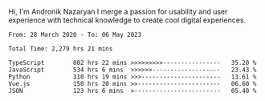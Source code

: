 Hi, I'm Andronik Nazaryan
I merge a passion for usability and user experience with technical knowledge to create cool digital experiences.


<!--START_SECTION:waka-->

```text
From: 28 March 2020 - To: 06 May 2023

Total Time: 2,279 hrs 21 mins

TypeScript        802 hrs 22 mins >>>>>>>>>----------------   35.20 %
JavaScript        534 hrs 6 mins  >>>>>>-------------------   23.43 %
Python            310 hrs 19 mins >>>----------------------   13.61 %
Vue.js            150 hrs 20 mins >>-----------------------   06.60 %
JSON              123 hrs 6 mins  >------------------------   05.40 %
```

<!--END_SECTION:waka-->
